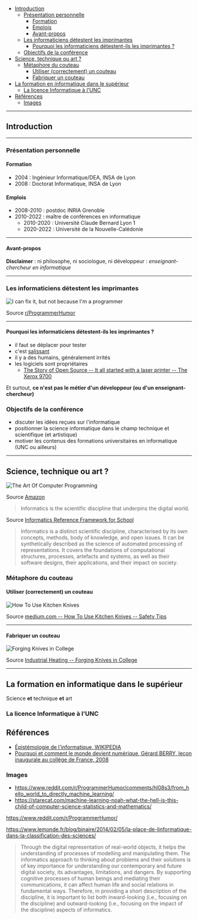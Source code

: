 - [Introduction](#introduction)
  - [Présentation personnelle](#présentation-personnelle)
    - [Formation](#formation)
    - [Emplois](#emplois)
    - [Avant-propos](#avant-propos)
  - [Les informaticiens détestent les imprimantes](#les-informaticiens-détestent-les-imprimantes)
    - [Pourquoi les informaticiens détestent-ils les imprimantes ?](#pourquoi-les-informaticiens-détestent-ils-les-imprimantes-)
  - [Objectifs de la conférence](#objectifs-de-la-conférence)
- [Science, technique ou art ?](#science-technique-ou-art-)
  - [Métaphore du couteau](#métaphore-du-couteau)
    - [Utiliser (correctement) un couteau](#utiliser-correctement-un-couteau)
    - [Fabriquer un couteau](#fabriquer-un-couteau)
- [La formation en informatique dans le supérieur](#la-formation-en-informatique-dans-le-supérieur)
  - [La licence Informatique à l'UNC](#la-licence-informatique-à-lunc)
- [Références](#références)
  - [Images](#images)

---

## Introduction

---

### Présentation personnelle

#### Formation

- 2004 : Ingénieur Informatique/DEA, INSA de Lyon
- 2008 : Doctorat Informatique, INSA de Lyon

#### Emplois

- 2008-2010 : postdoc INRIA Grenoble
- 2010-2022 : maître de conférences en informatique
  - 2010-2020 : Université Claude Bernard Lyon 1
  - 2020-2022 : Université de la Nouvelle-Calédonie

---

#### Avant-propos

**Disclaimer** : ni philosophe, ni sociologue, ni développeur : _enseignant-chercheur en informatique_

---

### Les informaticiens détestent les imprimantes

![I can fix it, but not because I'm a programmer](img/printer_programmer.png)

Source [r/ProgrammerHumor](https://www.reddit.com/r/MemeTemplatesOfficial/comments/sk7nmt/will_smith_shouting_calm_shouting/)

---

#### Pourquoi les informaticiens détestent-ils les imprimantes ?

- il faut se déplacer pour tester
- c'est [salissant](https://www.reddit.com/r/CatastrophicFailure/comments/8flfri/toner_explosion/)
- il y a des humains, généralement irrités
- les logiciels sont propriétaires
  - [The Story of Open Source -- It all started with a laser printer -- The Xerox 9700](https://amogh.medium.com/the-story-of-open-source-so-far-bfcb685d85a4)
<!-- - les équipements sont conçus selon _l'obsolescence programmée_ -->

Et surtout, **ce n'est pas le métier d'un développeur (ou d'un enseignant-chercheur)**

### Objectifs de la conférence

- discuter les idées reçues sur l'informatique
- positionner la science informatique dans le champ technique et scientifique (et artistique)
- motiver les contenus des formations universitaires en informatique (UNC ou ailleurs)

---

## Science, technique ou art ?

![The Art Of Computer Programming](img/taoc.jpg)

Source [Amazon](https://images-na.ssl-images-amazon.com/images/I/410vJZbAZGS._SY393_BO1,204,203,200_.jpg)

> Informatics is the scientific discipline that underpins the digital world.

Source [Informatics Reference Framework for School](refs/Informatics-Reference-Framework-for-School-release-February-2022.pdf)

> Informatics is a distinct scientific discipline, characterised by its own concepts, methods, body of knowledge, and open issues. It can be synthetically described as the science of automated processing of representations. It covers the foundations of computational structures, processes, artefacts and systems, as well as their software designs, their applications, and their impact on society.

### Métaphore du couteau

#### Utiliser (correctement) un couteau

![How To Use Kitchen Knives](img/using-knife-safely.jpeg)

Source [medium.com -- How To Use Kitchen Knives -- Safety Tips](https://medium.com/@alyarb03/how-to-use-kitchen-knives-safety-tips-5f073a98a18b)

---

#### Fabriquer un couteau

![Forging Knives in College](img/forging-blade.jpg)

Source [Industrial Heating -- Forging Knives in College](https://www.industrialheating.com/articles/95969-forging-knives-in-college)

---

## La formation en informatique dans le supérieur

Science **et** technique **et** art

### La licence Informatique à l'UNC

## Références

- [Épistémologie de l'informatique, WIKIPEDIA](https://fr.wikipedia.org/wiki/%C3%89pist%C3%A9mologie_de_l%27informatique)
- [Pourquoi et comment le monde devient numérique, Gérard BERRY, leçon inaugurale au collège de France, 2008](https://www.college-de-france.fr/site/gerard-berry/inaugural-lecture-2008-01-17-18h00.htm)

### Images

- <https://www.reddit.com/r/ProgrammerHumor/comments/hl08s3/from_hello_world_to_directly_machine_learning/>
- <https://starecat.com/machine-learning-noah-what-the-hell-is-this-child-of-computer-science-statistics-and-mathematics/>

<https://www.reddit.com/r/ProgrammerHumor/>

https://www.lemonde.fr/blog/binaire/2014/02/05/la-place-de-linformatique-dans-la-classification-des-sciences/



> Through the digital representation of real-world objects, it helps the understanding of processes of modelling and manipulating them. The informatics approach to thinking about problems and their solutions is of key importance for understanding our contemporary and future digital society, its advantages, limitations, and dangers. By supporting cognitive processes of human beings and mediating their communications, it can affect human life and social relations in fundamental ways. Therefore, in providing a short description of the discipline, it is important to list both inward-looking (i.e., focusing on the discipline) and outward-looking (i.e., focusing on the impact of the discipline) aspects of informatics.
